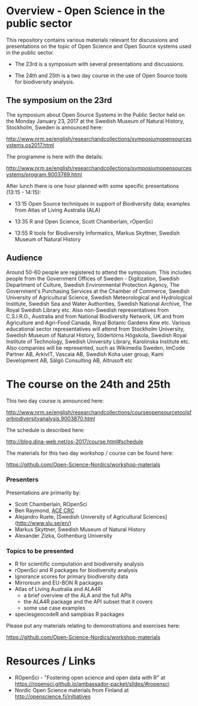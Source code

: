 
<!-- README.md is generated from README.Rmd. Please edit that file -->
Overview - Open Science in the public sector
============================================

This repository contains various materials relevant for discussions and presentations on the topic of Open Science and Open Source systems used in the public sector.

-   The 23rd is a symposium with several presentations and discussions.

-   The 24th and 25th is a two day course in the use of Open Source tools for biodiversity analysis.

The symposium on the 23rd
-------------------------

The symposium about Open Source Systems in the Public Sector held on the Monday January 23, 2017 at the Swedish Museum of Natural History, Stockholm, Sweden is announced here:

<http://www.nrm.se/english/researchandcollections/symposiumopensourcesystems.os2017.html>

The programme is here with the details:

<http://www.nrm.se/english/researchandcollections/symposiumopensourcesystems/program.9003769.html>

After lunch there is one hour planned with some specific presentations (13:15 - 14:15):

-   13:15 Open Source techniques in support of Biodiversity data; examples from Atlas of Living Australia (ALA)

-   13:35 R and Open Science, Scott Chamberlain, rOpenSci

-   13:55 R tools for Biodiversity Informatics, Markus Skyttner, Swedish Museum of Natural History

Audience
--------

Around 50-60 people are registered to attend the symposium. This includes people from the Government Offices of Sweden - Digitization, Swedish Department of Culture, Swedish Environmental Protection Agency, The Government's Purchasing Services at the Chamber of Commerce, Swedish University of Agricultural Science, Swedish Meteorological and Hydrological Institute, Swedish Sea and Water Authorities, Swedish National Archive, The Royal Swedish Library etc. Also non-Swedish representatives from C.S.I.R.O., Australia and from National Biodiversity Network, UK and from Agriculture and Agri-Food Canada, Royal Botanic Gardens Kew etc. Various educational sector representatives will attend from Stockholm University, Swedish Museum of Natural History, Södertörns Högskola, Swedish Royal Institute of Technology, Swedish University Library, Karolinska Institute etc. Also companies will be represented, such as Wikimedia Sweden, ImCode Partner AB, ArkivIT, Vascaia AB, Swedish Koha user group, Kami Development AB, Sälgö Consulting AB, Altrusoft etc

The course on the 24th and 25th
===============================

This two day course is announced here:

<http://www.nrm.se/english/researchandcollections/courseopensourcetoolsforbiodiversityanalysis.9003870.html>

The schedule is described here:

<http://blog.dina-web.net/os-2017/course.html#schedule>

The materials for this two day workshop / course can be found here:

<https://github.com/Open-Science-Nordics/workshop-materials>

### Presenters

Presentations are primarily by:

-   Scott Chamberlain, ROpenSci
-   Ben Raymond, [ACE CRC](http://acecrc.org.au/)
-   Alejandro Ruete, \[Swedish University of Agricultural Sciences\] (<http://www.slu.se/en/>)
-   Markus Skyttner, Swedish Museum of Natural History
-   Alexander Zizka, Gothenburg University

### Topics to be presented

-   R for scientific computation and biodiversity analysis
-   rOpenSci and R packages for biodiversity analysis
-   Ignorance scores for primary biodiversity data
-   Mirroreum and EU-BON R packages
-   Atlas of Living Australia and ALA4R
    -   a brief overview of the ALA and the full APIs
    -   the ALA4R package and the API subset that it covers
    -   some use case examples
-   speciesgeocodeR and sampbias R packages

Please put any materials relating to demonstrations and exercises here:

<https://github.com/Open-Science-Nordics/workshop-materials>

Resources / Links
=================

-   ROpenSci - "Fostering open science and open data with R" at <https://ropensci.github.io/ambassador-packet/slides/#ropensci>
-   Nordic Open Science materials from Finland at <http://openscience.fi/initiatives>
